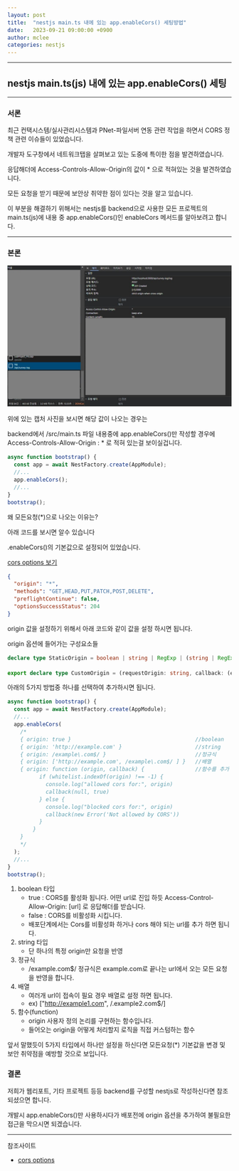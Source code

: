 ```yaml
---
layout: post
title:  "nestjs main.ts 내에 있는 app.enableCors() 세팅방법"
date:   2023-09-21 09:00:00 +0900
author: mclee
categories: nestjs
---
```

<hr/>

## nestjs main.ts(js) 내에 있는 app.enableCors() 세팅

---

### 서론
최근 컨택시스템/실사관리시스템과 PNet-파일서버 연동 관련 작업을 하면서 CORS 정책 관련 이슈들이 있었습니다.

개발자 도구창에서 네트워크탭을 살펴보고 있는 도중에 특이한 점을 발견하였습니다.

응답해더에 Access-Controls-Allow-Origin의 값이 * 으로 적혀있는 것을 발견하였습니다.

모든 요청을 받기 때문에 보안상 취약한 점이 있다는 것을 알고 있습니다.

이 부분을 해결하기 위해서는 nestjs를 backend으로 사용한 모든 프로젝트의 main.ts(js)에 내용 중
app.enableCors()인 enableCors 메서드를 알아보려고 합니다.

---
### 본론

![로컬네트워크헤더정보](/assets/images/mclee/230921/local_Access_control_Allow_Origin_Status_false.JPG)

위에 있는 캡처 사진을 보시면 해당 값이 나오는 경우는

backend에서 /src/main.ts 파일 내용중에 app.enableCors()만 작성할 경우에 Access-Controls-Allow-Origin : *  로 적혀 있는걸 보이실겁니다.

```typescript
async function bootstrap() {
  const app = await NestFactory.create(AppModule);
  //...
  app.enableCors();
  //...
}
bootstrap();
```
왜 모든요청(*)으로 나오는 이유는?

아래 코드를 보시면 알수 있습니다

.enableCors()의 기본값으로 설정되어 있었습니다.

[cors options 보기](https://github.com/expressjs/cors#configuration-options)
```json
{
  "origin": "*",
  "methods": "GET,HEAD,PUT,PATCH,POST,DELETE",
  "preflightContinue": false,
  "optionsSuccessStatus": 204
}
```

origin 값을 설정하기 위해서 아래 코드와 같이 값을 설정 하시면 됩니다.

origin 옵션에 들어가는 구성요소들
```typescript
declare type StaticOrigin = boolean | string | RegExp | (string | RegExp)[];

export declare type CustomOrigin = (requestOrigin: string, callback: (err: Error | null, origin?: StaticOrigin) => void) => void;

```

아래의 5가지 방법중 하나를 선택하여 추가하시면 됩니다.

```typescript
async function bootstrap() {
  const app = await NestFactory.create(AppModule);
  //...
  app.enableCors(
    /*
    { origin: true }                                       //boolean
    { origin: 'http://example.com' }                       //string
    { origin: /example\.com$/ }                            //정규식
    { origin: ['http://example.com', /example\.com$/ ] }   //배열
    { origin: function (origin, callback) {                //함수를 추가
          if (whitelist.indexOf(origin) !== -1) {
            console.log("allowed cors for:", origin)
            callback(null, true)
          } else {
            console.log("blocked cors for:", origin)
            callback(new Error('Not allowed by CORS'))
          }
        }
    }
    */
  );
  //...
}
bootstrap();
```
1. boolean 타입
   - true   : CORS를 활성화 됩니다. 어떤 url로 진입 하듯 Access-Control-Allow-Origin: [url] 로 응답해더를 받습니다.
   - false  : CORS를 비활성화 시킵니다.
   - 배포단계에서는 Cors를 비활성화 하거나 cors 해야 되는 url를 추가 하면 됩니다.
2. string 타입
    - 단 하나의 특정 origin만 요청을 반영
3. 정규식
    - /example\.com$/ 정규식은 example.com로 끝나는 url에서 오는 모든 요청을 반영을 합니다.
4. 배열
    - 여러개 url이 접속이 필요 경우 배열로 설정 하면 됩니다.
    - ex) ["http://example1.com", /\.example2\.com$/]
5. 함수(function)
    - origin 사용자 정의 논리를 구현하는 함수입니다.
    - 들어오는 origin을 어떻게 처리할지 로직을 직접 커스텀하는 함수

앞서 말했듯이 5가지 타입에서 하나만 설정을 하신다면 모든요청(*) 기본값을 변경 및 보안 취약점을 예방할 것으로 보입니다.

### 결론

저희가 웹리포트, 기타 프로젝트 등등 backend를 구성할 nestjs로 작성하신다면 참조되셨으면 합니다.

개발시 app.enableCors()만 사용하시다가 배포전에  origin 옵션을 추가하여 불필요한 접근을 막으시면 되겠습니다.

---
참조사이트 

- [cors options](https://github.com/expressjs/cors#configuration-options)